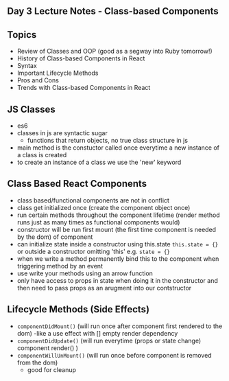 ## Day 3 Lecture Notes - Class-based Components

## Topics
- Review of Classes and OOP (good as a segway into Ruby tomorrow!)
- History of Class-based Components in React
- Syntax
- Important Lifecycle Methods
- Pros and Cons
- Trends with Class-based Components in React


## JS Classes
- es6
- classes in js are syntactic sugar
  - functions that return objects, no true class structure in js
- main method is the constuctor called once everytime a new instance of a class is created
- to create an instance of a class we use the 'new' keyword

## Class Based React Components
- class based/functional components are not in conflict
- class get initialized once (create the component object once)
- run certain methods throughout the component lifetime (render method runs just as many times as functional components would)
- constructor will be run first mount (the first time component is needed by the dom) of component
- can initialize state inside a constructor using this.state ```this.state = {} ```or outside a constructor omitting 'this' e.g. ```state = {} ```
- when we write a method permanently bind this to the component when triggering method by an event
- use write your methods using an arrow function
- only have access to props in state when doing it in the constructor and then need to pass props as an arugment into our contstructor

## Lifecycle Methods (Side Effects)
- ```componentDidMount()``` (will run once after component first rendered to the dom)
  -like a use effect with [] empty render dependency
- ```componentDidUpdate()``` (will run everytime (props or state change) component render() )
- ```componentWillUnMount()``` (will run once before component is removed from the dom)
  - good for cleanup